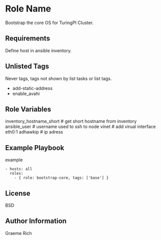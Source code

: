 Role Name
=========

Bootstrap the core OS for TuringPI Cluster.

Requirements
------------

Define host in ansible inventory.

Unlisted Tags
------------

Never tags, tags not shown by list tasks or list tags.
  - add-static-address
  - enable_avahi

Role Variables
--------------

inventory_hostname_short  # get short hostname from inventory
ansible_user              # username used to ssh to node
vinet                     # add virual interface eth0:1
adhawkip                  # ip adress

Example Playbook
----------------

example

    - hosts: all
      roles:
        - { role: bootstrap-core, tags: ['base'] }

License
-------

BSD

Author Information
------------------

Graeme Rich
